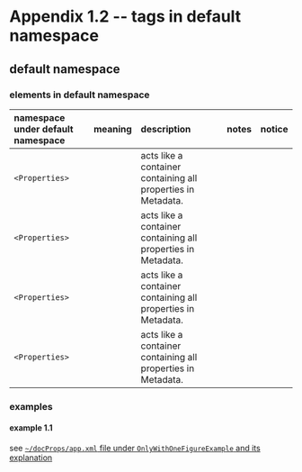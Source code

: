 # Appendix 1.2 -- tags in default namespace
## default namespace
### elements in default namespace
| namespace under default namespace | meaning | description | notes | notice |
| :---------- | :----------- | :----- | :--- | :-- |
| `<Properties>` | | acts like a container containing all properties in Metadata. | | |
| `<Properties>` | | acts like a container containing all properties in Metadata. | | |
| `<Properties>` | | acts like a container containing all properties in Metadata. | | |
| `<Properties>` | | acts like a container containing all properties in Metadata. | | |

### examples
#### example 1.1
see [`~/docProps/app.xml` file under `OnlyWithOneFigureExample` and its explanation](https://github.com/40843245/OOXML/blob/main/examples/documents/Word/figure/OnlyWithOneFigureExample1.docx/app.xml/app.xml.md)
